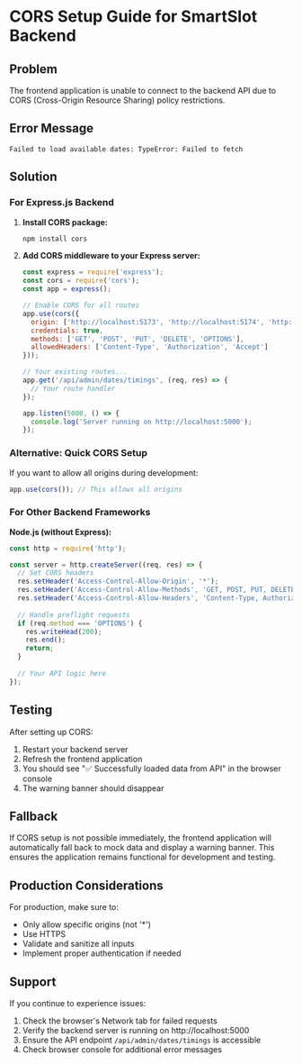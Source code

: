 # CORS Setup Guide for SmartSlot Backend

## Problem
The frontend application is unable to connect to the backend API due to CORS (Cross-Origin Resource Sharing) policy restrictions.

## Error Message
```
Failed to load available dates: TypeError: Failed to fetch
```

## Solution

### For Express.js Backend

1. **Install CORS package:**
   ```bash
   npm install cors
   ```

2. **Add CORS middleware to your Express server:**
   ```javascript
   const express = require('express');
   const cors = require('cors');
   const app = express();

   // Enable CORS for all routes
   app.use(cors({
     origin: ['http://localhost:5173', 'http://localhost:5174', 'http://localhost:5175', 'http://localhost:5176', 'http://localhost:5177'], // Frontend URLs
     credentials: true,
     methods: ['GET', 'POST', 'PUT', 'DELETE', 'OPTIONS'],
     allowedHeaders: ['Content-Type', 'Authorization', 'Accept']
   }));

   // Your existing routes...
   app.get('/api/admin/dates/timings', (req, res) => {
     // Your route handler
   });

   app.listen(5000, () => {
     console.log('Server running on http://localhost:5000');
   });
   ```

### Alternative: Quick CORS Setup

If you want to allow all origins during development:

```javascript
app.use(cors()); // This allows all origins
```

### For Other Backend Frameworks

**Node.js (without Express):**
```javascript
const http = require('http');

const server = http.createServer((req, res) => {
  // Set CORS headers
  res.setHeader('Access-Control-Allow-Origin', '*');
  res.setHeader('Access-Control-Allow-Methods', 'GET, POST, PUT, DELETE, OPTIONS');
  res.setHeader('Access-Control-Allow-Headers', 'Content-Type, Authorization, Accept');
  
  // Handle preflight requests
  if (req.method === 'OPTIONS') {
    res.writeHead(200);
    res.end();
    return;
  }
  
  // Your API logic here
});
```

## Testing

After setting up CORS:

1. Restart your backend server
2. Refresh the frontend application
3. You should see "✅ Successfully loaded data from API" in the browser console
4. The warning banner should disappear

## Fallback

If CORS setup is not possible immediately, the frontend application will automatically fall back to mock data and display a warning banner. This ensures the application remains functional for development and testing.

## Production Considerations

For production, make sure to:
- Only allow specific origins (not '*')
- Use HTTPS
- Validate and sanitize all inputs
- Implement proper authentication if needed

## Support

If you continue to experience issues:
1. Check the browser's Network tab for failed requests
2. Verify the backend server is running on http://localhost:5000
3. Ensure the API endpoint `/api/admin/dates/timings` is accessible
4. Check browser console for additional error messages